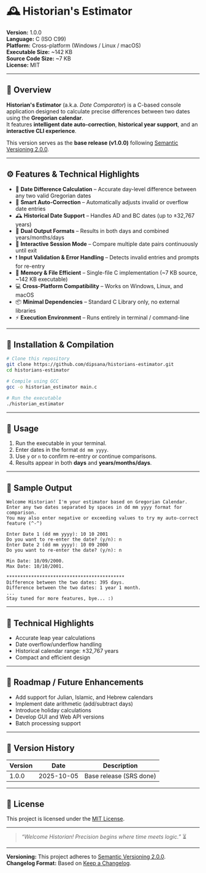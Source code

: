 # 🕰️ Historian's Estimator

**Version:** 1.0.0  
**Language:** C (ISO C99)  
**Platform:** Cross-platform (Windows / Linux / macOS)  
**Executable Size:** ~142 KB  
**Source Code Size:** ~7 KB  
**License:** MIT

---

## 📘 Overview

**Historian's Estimator** (a.k.a. *Date Comparator*) is a C-based console application designed to calculate precise differences between two dates using the **Gregorian calendar**.  
It features **intelligent date auto-correction**, **historical year support**, and an **interactive CLI experience**.

This version serves as the **base release (v1.0.0)** following [Semantic Versioning 2.0.0](https://semver.org/).

---

## ⚙️ Features & Technical Highlights

* 📅 **Date Difference Calculation** – Accurate day-level difference between any two valid Gregorian dates
* 🧠 **Smart Auto-Correction** – Automatically adjusts invalid or overflow date entries
* 🕰️ **Historical Date Support** – Handles AD and BC dates (up to ±32,767 years)
* 🔢 **Dual Output Formats** – Results in both days and combined years/months/days
* 🔄 **Interactive Session Mode** – Compare multiple date pairs continuously until exit
* ❗ **Input Validation & Error Handling** – Detects invalid entries and prompts for re-entry
* 🧱 **Memory & File Efficient** – Single-file C implementation (~7 KB source, ~142 KB executable)
* 💻 **Cross-Platform Compatibility** – Works on Windows, Linux, and macOS
* 📦 **Minimal Dependencies** – Standard C Library only, no external libraries
* ⚡ **Execution Environment** – Runs entirely in terminal / command-line

---

## 🧱 Installation & Compilation

```bash
# Clone this repository
git clone https://github.com/dipsana/historians-estimator.git
cd historians-estimator

# Compile using GCC
gcc -o historian_estimator main.c

# Run the executable
./historian_estimator
```

---

## 🧭 Usage

1. Run the executable in your terminal.
2. Enter dates in the format `dd mm yyyy`.
3. Use `y` or `n` to confirm re-entry or continue comparisons.
4. Results appear in both **days** and **years/months/days**.

---

## 🧾 Sample Output

```text
Welcome Historian! I'm your estimator based on Gregorian Calendar.
Enter any two dates separated by spaces in dd mm yyyy format for comparison.
You may also enter negative or exceeding values to try my auto-correct feature (^-^)

Enter Date 1 (dd mm yyyy): 10 10 2001
Do you want to re-enter the date? (y/n): n
Enter Date 2 (dd mm yyyy): 10 09 2000
Do you want to re-enter the date? (y/n): n

Min Date: 10/09/2000.
Max Date: 10/10/2001.

*******************************************
Difference between the two dates: 395 days.
Difference between the two dates: 1 year 1 month.
...
Stay tuned for more features, bye... :)
```

---

## 🧠 Technical Highlights

* Accurate leap year calculations
* Date overflow/underflow handling
* Historical calendar range: ±32,767 years
* Compact and efficient design

---

## 🚀 Roadmap / Future Enhancements

* Add support for Julian, Islamic, and Hebrew calendars
* Implement date arithmetic (add/subtract days)
* Introduce holiday calculations
* Develop GUI and Web API versions
* Batch processing support

---

## 🧾 Version History

| Version | Date       | Description             |
| ------- | ---------- | ----------------------- |
| 1.0.0   | 2025-10-05 | Base release (SRS done) |

---

## 📜 License

This project is licensed under the [MIT License](LICENSE).

---

> *“Welcome Historian! Precision begins where time meets logic.”* ⏳

---

**Versioning:** This project adheres to [Semantic Versioning 2.0.0](https://semver.org/).  
**Changelog Format:** Based on [Keep a Changelog](https://keepachangelog.com/en/1.1.0/).

